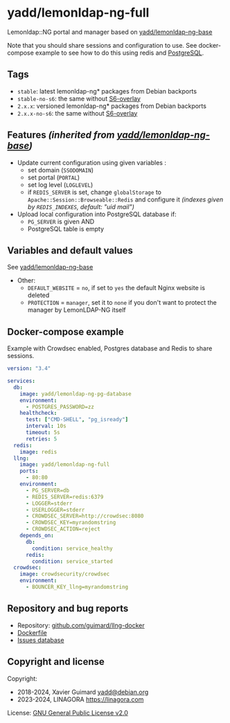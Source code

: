 # yadd/lemonldap-ng-full

Lemonldap::NG portal and manager based on [yadd/lemonldap-ng-base](https://github.com/guimard/llng-docker/blob/master/base/README.md#readme)

Note that you should share sessions and configuration to use. See
docker-compose example to see how to do this using redis and
[PostgreSQL](https://github.com/guimard/llng-docker/blob/master/pg/README.md#readme).

## Tags

* `stable`: latest lemonldap-ng\* packages from Debian backports
* `stable-no-s6`: the same without [S6-overlay](https://github.com/just-containers/s6-overlay)
* `2.x.x`: versioned lemonldap-ng\* packages from Debian backports
* `2.x.x-no-s6`: the same without [S6-overlay](https://github.com/just-containers/s6-overlay)

## Features _(inherited from [yadd/lemonldap-ng-base](https://github.com/guimard/llng-docker/blob/master/base/README.md#readme))_

* Update current configuration using given variables :
  * set domain (`SSODOMAIN`)
  * set portal (`PORTAL`)
  * set log level (`LOGLEVEL`)
  * if `REDIS_SERVER` is set, change `globalStorage` to `Apache::Session::Browseable::Redis` and configure it _(indexes given by `REDIS_INDEXES`, default: "uid mail")_
* Upload local configuration into PostgreSQL database if:
  * `PG_SERVER` is given AND
  * PostgreSQL table is empty

## Variables and default values

See [yadd/lemonldap-ng-base](https://github.com/guimard/llng-docker/blob/master/base/README.md#readme)

* Other:
  * `DEFAULT_WEBSITE` = `no`, if set to `yes` the default Nginx website is
    deleted
  * `PROTECTION` = `manager`, set it to `none` if you don't want to protect
    the manager by LemonLDAP-NG itself

## Docker-compose example

Example with Crowdsec enabled, Postgres database and Redis to share sessions.

```yaml
version: "3.4"

services:
  db:
    image: yadd/lemonldap-ng-pg-database
    environment:
      - POSTGRES_PASSWORD=zz
    healthcheck:
      test: ["CMD-SHELL", "pg_isready"]
      interval: 10s
      timeout: 5s
      retries: 5
  redis:
    image: redis
  llng:
    image: yadd/lemonldap-ng-full
    ports:
      - 80:80
    environment:
      - PG_SERVER=db
      - REDIS_SERVER=redis:6379
      - LOGGER=stderr
      - USERLOGGER=stderr
      - CROWDSEC_SERVER=http://crowdsec:8080
      - CROWDSEC_KEY=myrandomstring
      - CROWDSEC_ACTION=reject
    depends_on:
      db:
        condition: service_healthy
      redis:
        condition: service_started
  crowdsec:
    image: crowdsecurity/crowdsec
    environment:
      - BOUNCER_KEY_llng=myrandomstring
```

## Repository and bug reports

* Repository: [github.com/guimard/llng-docker](https://github.com/guimard/llng-docker/tree/master/full)
* [Dockerfile](https://github.com/guimard/llng-docker/blob/master/full/Dockerfile)
* [Issues database](https://github.com/guimard/llng-docker/issues)

## Copyright and license

Copyright:
 * 2018-2024, Xavier Guimard <yadd@debian.org>
 * 2023-2024, LINAGORA <https://linagora.com>

License: [GNU General Public License v2.0](https://github.com/guimard/llng-docker/blob/master/LICENSE)
